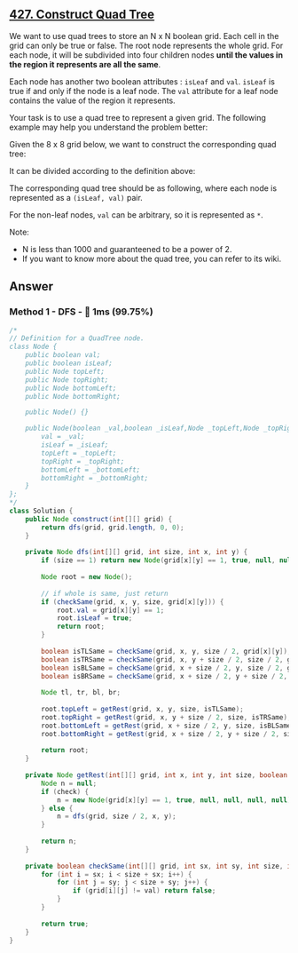 ## [427. Construct Quad Tree](https://leetcode.com/problems/construct-quad-tree/)

We want to use quad trees to store an N x N boolean grid. Each cell in the grid can only be true or false. The root node represents the whole grid. For each node, it will be subdivided into four children nodes **until the values in the region it represents are all the same**.

Each node has another two boolean attributes : `isLeaf` and `val`. `isLeaf` is true if and only if the node is a leaf node. The `val` attribute for a leaf node contains the value of the region it represents.

Your task is to use a quad tree to represent a given grid. The following example may help you understand the problem better:

Given the 8 x 8 grid below, we want to construct the corresponding quad tree:



It can be divided according to the definition above:



 

The corresponding quad tree should be as following, where each node is represented as a `(isLeaf, val)` pair.

For the non-leaf nodes, `val` can be arbitrary, so it is represented as `*`.



Note:

- N is less than 1000 and guaranteened to be a power of 2.
- If you want to know more about the quad tree, you can refer to its wiki.


## Answer
### Method 1 - DFS - :rocket: 1ms (99.75%)

```java
/*
// Definition for a QuadTree node.
class Node {
    public boolean val;
    public boolean isLeaf;
    public Node topLeft;
    public Node topRight;
    public Node bottomLeft;
    public Node bottomRight;

    public Node() {}

    public Node(boolean _val,boolean _isLeaf,Node _topLeft,Node _topRight,Node _bottomLeft,Node _bottomRight) {
        val = _val;
        isLeaf = _isLeaf;
        topLeft = _topLeft;
        topRight = _topRight;
        bottomLeft = _bottomLeft;
        bottomRight = _bottomRight;
    }
};
*/
class Solution {
    public Node construct(int[][] grid) {
        return dfs(grid, grid.length, 0, 0);
    }
    
    private Node dfs(int[][] grid, int size, int x, int y) {
        if (size == 1) return new Node(grid[x][y] == 1, true, null, null, null, null);
        
        Node root = new Node();
        
        // if whole is same, just return
        if (checkSame(grid, x, y, size, grid[x][y])) {
            root.val = grid[x][y] == 1;
            root.isLeaf = true;
            return root;
        }
        
        boolean isTLSame = checkSame(grid, x, y, size / 2, grid[x][y]);
        boolean isTRSame = checkSame(grid, x, y + size / 2, size / 2, grid[x][y + size / 2]);
        boolean isBLSame = checkSame(grid, x + size / 2, y, size / 2, grid[x + size / 2][y]);
        boolean isBRSame = checkSame(grid, x + size / 2, y + size / 2, size / 2, grid[x + size / 2][y + size / 2]);
        
        Node tl, tr, bl, br;
        
        root.topLeft = getRest(grid, x, y, size, isTLSame);
        root.topRight = getRest(grid, x, y + size / 2, size, isTRSame);
        root.bottomLeft = getRest(grid, x + size / 2, y, size, isBLSame);
        root.bottomRight = getRest(grid, x + size / 2, y + size / 2, size, isBRSame);
        
        return root;
    }
    
    private Node getRest(int[][] grid, int x, int y, int size, boolean check) {
        Node n = null;
        if (check) {
            n = new Node(grid[x][y] == 1, true, null, null, null, null);
        } else {
            n = dfs(grid, size / 2, x, y);
        }
        
        return n;
    }
    
    private boolean checkSame(int[][] grid, int sx, int sy, int size, int val) {
        for (int i = sx; i < size + sx; i++) {
            for (int j = sy; j < size + sy; j++) {
                if (grid[i][j] != val) return false;
            }
        }
        
        return true;
    }
}
```
